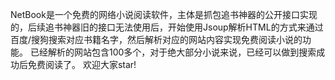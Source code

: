 NetBook是一个免费的网络小说阅读软件，主体是抓包追书神器的公开接口实现的，后续追书神器旧的接口无法使用后，开始使用Jsoup解析HTML的方式来通过百度/搜狗搜索对应书籍名字，然后解析对应的网站内容实现免费阅读小说的功能。 已经解析的网站包含100多个，对于绝大部分小说来说，已经可以做到搜索成功后免费阅读了。 欢迎大家star!
